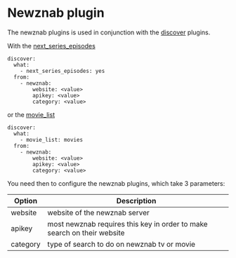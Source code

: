 # Newznab plugin
The newznab plugins is used in conjunction with the [discover](/Plugins/discover) plugins.

With the [next_series_episodes](/Plugins/next_series_episodes)
```
discover:
  what:
    - next_series_episodes: yes
  from: 
    - newznab:
        website: <value>
        apikey: <value>
        category: <value>
```

or the [movie_list](/Plugins/List/movie_list)

```
discover:
  what:
    - movie_list: movies
  from: 
    - newznab:
        website: <value>
        apikey: <value>
        category: <value>
```


You need then to configure the newznab plugins, which take 3 parameters:


| **Option** | **Description** |
| --- | --- |
| website | website of the newznab server |
| apikey | most newznab requires this key in order to make search on their website |
| category | type of search to do on newznab tv or movie |
